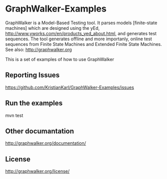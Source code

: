 # GraphWalker-Examples

GraphWalker is a Model-Based Testing tool. It parses models [finite-state machines] which are designed
using the yEd, http://www.yworks.com/en/products_yed_about.html, and generates test sequences.
The tool generates offline and more importanly, online test sequences from Finite State Machines and
Extended Finite State Machines.
See also: http://graphwalker.org

This is a set of examples of how to use GraphWalker

## Reporting Issues

https://github.com/KristianKarl/GraphWalker-Examples/issues

## Run the examples

mvn test

## Other documantation

http://graphwalker.org/documentation/

## License

http://graphwalker.org/license/
